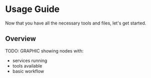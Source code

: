 # Usage Guide

Now that you have all the necessary tools and files, let's get started.


## Overview

TODO:
GRAPHIC showing nodes with:

- services running
- tools available
- basic workflow


